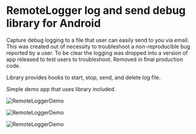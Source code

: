 RemoteLogger log and send debug library for Android
===========================================

Capture debug logging to a file that user can easily send to you via email.  This was created out of necessity to troubleshoot a non-reproducible bug reported by a user.  To be clear the logging was dropped into a version of app released to test users to troubleshoot.  Removed in final production code.

Library provides hooks to start, stop, send, and delete log file.

Simple demo app that uses library included.

![RemoteLoggerDemo](https://github.com/sschendel/RemoteLogger/blob/master/docs/sc1.png?raw=true)

![RemoteLoggerDemo](https://github.com/sschendel/RemoteLogger/blob/master/docs/sc2.png?raw=true)

![RemoteLoggerDemo](https://github.com/sschendel/RemoteLogger/blob/master/docs/sc4.png?raw=true)